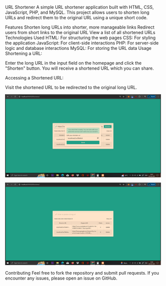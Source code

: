 URL Shortener
A simple URL shortener application built with HTML, CSS, JavaScript, PHP, and MySQL. This project allows users to shorten long URLs and redirect them to the original URL using a unique short code.

Features
Shorten long URLs into shorter, more manageable links
Redirect users from short links to the original URL
View a list of all shortened URLs
Technologies Used
HTML: For structuring the web pages
CSS: For styling the application
JavaScript: For client-side interactions
PHP: For server-side logic and database interactions
MySQL: For storing the URL data
Usage
Shortening a URL:

Enter the long URL in the input field on the homepage and click the "Shorten" button. You will receive a shortened URL which you can share.

Accessing a Shortened URL:

Visit the shortened URL to be redirected to the original long URL.

![URL Shortener Screenshot](https://github.com/Sourav-Nath01/URL-Shortener/blob/main/Screenshot%20(518).png)

![URL Shortener Screenshot](https://github.com/Sourav-Nath01/URL-Shortener/blob/main/Screenshot%20(517).png)

Contributing
Feel free to fork the repository and submit pull requests. If you encounter any issues, please open an issue on GitHub.


